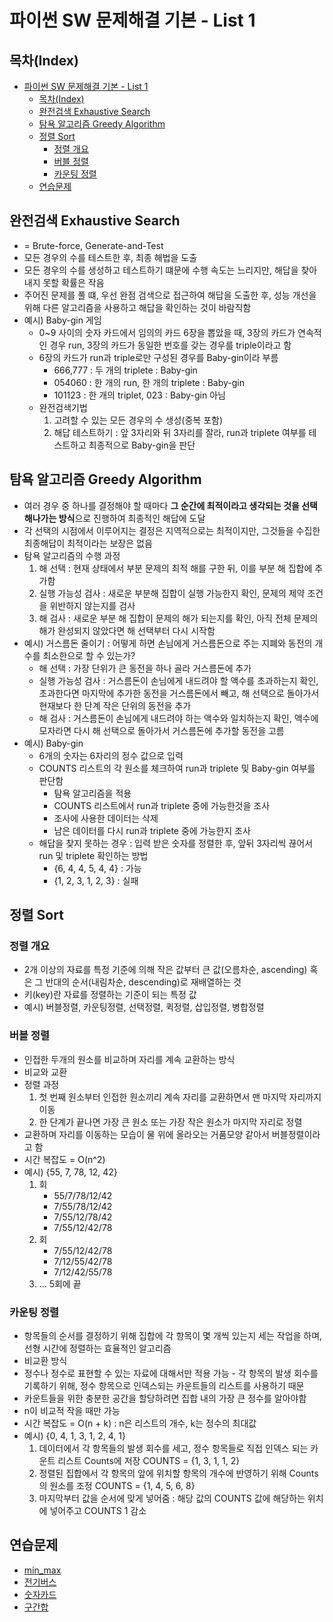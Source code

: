# 파이썬 SW 문제해결 기본 - List 1

## 목차(Index)
- [파이썬 SW 문제해결 기본 - List 1](#파이썬-sw-문제해결-기본---list-1)
	- [목차(Index)](#목차index)
	- [완전검색 Exhaustive Search](#완전검색-exhaustive-search)
	- [탐욕 알고리즘 Greedy Algorithm](#탐욕-알고리즘-greedy-algorithm)
	- [정렬 Sort](#정렬-sort)
		- [정렬 개요](#정렬-개요)
		- [버블 정렬](#버블-정렬)
		- [카운팅 정렬](#카운팅-정렬)
	- [연습문제](#연습문제)

## 완전검색 Exhaustive Search

* = Brute-force, Generate-and-Test
* 모든 경우의 수를 테스트한 후, 최종 해법을 도출
* 모든 경우의 수를 생성하고 테스트하기 떄문에 수행 속도는 느리지만, 해답을 찾아내지 못할 확률은 작음
* 주어진 문제를 풀 떄, 우선 완점 검색으로 접근하여 해답을 도출한 후, 성능 개선을 위해 다른 알고리즘을 사용하고 해답을 확인하는 것이 바람직함
* 예시) Baby-gin 게임
	- 0~9 사이의 숫자 카드에서 임의의 카드 6장을 뽑았을 때, 3장의 카드가 연속적인 경우 run, 3장의 카드가 동일한 번호를 갖는 경우를 triple이라고 함
	- 6장의 카드가 run과 triple로만 구성된 경우를 Baby-gin이라 부름
		+ 666,777 : 두 개의 triplete : Baby-gin
		+ 054060 : 한 개의 run, 한 개의 triplete : Baby-gin
		+ 101123 : 한 개의 triplet, 023 : Baby-gin 아님
	- 완전검색기법
		1. 고려할 수 있는 모든 경우의 수 생성(중복 포함)
		2. 해답 테스트하기 : 앞 3자리와 뒤 3자리를 잘라, run과 triplete 여부를 테스트하고 최종적으로 Baby-gin을 판단

## 탐욕 알고리즘 Greedy Algorithm

* 여러 경우 중 하나를 결정해야 할 때마다 **그 순간에 최적이라고 생각되는 것을 선택해나가는 방식**으로 진행하여 최종적인 해답에 도달
* 각 선택의 시점에서 이루어지는 결정은 지역적으로는 최적이지만, 그것들을 수집한 최종해답이 최적이라는 보장은 없음
* 탐욕 알고리즘의 수행 과정
	1. 해 선택 : 현재 상태에서 부분 문제의 최적 해를 구한 뒤, 이를 부분 해 집합에 추가함
	2. 실행 가능성 검사 : 새로운 부분해 집합이 실행 가능한지 확인, 문제의 제약 조건을 위반하지 않는지를 검사
	3. 해 검사 : 새로운 부분 해 집합이 문제의 해가 되는지를 확인, 아직 전체 문제의 해가 완성되지 않았다면 해 선택부터 다시 시작함
* 예시) 거스름돈 줄이기 : 어떻게 하면 손님에게 거스름돈으로 주는 지폐와 동전의 개수를 최소한으로 할 수 있는가?
	- 해 선택 : 가장 단위가 큰 동전을 하나 골라 거스름돈에 추가
	- 실행 가능성 검사 : 거스름돈이 손님에게 내드려야 할 액수를 초과하는지 확인, 초과한다면 마지막에 추가한 동전을 거스름돈에서 빼고, 해 선택으로 돌아가서 현재보다 한 단계 작은 단위의 동전을 추가
	- 해 검사 : 거스름돈이 손님에게 내드려야 하는 액수와 일치하는지 확인, 액수에 모자라면 다시 해 선택으로 돌아가서 거스름돈에 추가할 동전을 고름
* 예시) Baby-gin
	- 6개의 숫자는 6자리의 정수 값으로 입력
	- COUNTS 리스트의 각 원소를 체크하여 run과 triplete 및 Baby-gin 여부를 판단함
		+ 탐욕 알고리즘을 적용
		+ COUNTS 리스트에서 run과 triplete 중에 가능한것을 조사
		+ 조사에 사용한 데이터는 삭제
		+ 남은 데이터를 다시 run과 triplete 중에 가능한지 조사
	- 해답을 찾지 못하는 경우 : 입력 받은 숫자를 정렬한 후, 앞뒤 3자리씩 끊어서 run 및 triplete 확인하는 방법
		+ {6, 4, 4, 5, 4, 4} : 가능
		+ {1, 2, 3, 1, 2, 3} : 실패

## 정렬 Sort
### 정렬 개요
* 2개 이상의 자료를 특정 기준에 의해 작은 값부터 큰 값(오름차순, ascending) 혹은 그 반대의 순서(내림차순, descending)로 재배열하는 것
* 키(key)란 자료를 정렬하는 기준이 되는 특정 값
* 예시) 버블정렬, 카운팅정렬, 선택정렬, 퀵정렬, 삽입정렬, 병합정렬

### 버블 정렬
* 인접한 두개의 원소를 비교하며 자리를 계속 교환하는 방식
* 비교와 교환
* 정렬 과정
	1. 첫 번째 원소부터 인접한 원소끼리 계속 자리를 교환하면서 맨 마지막 자리까지 이동
	2. 한 단계가 끝나면 가장 큰 원소 또는 가장 작은 원소가 마지막 자리로 정렬
* 교환하며 자리를 이동하는 모습이 물 위에 올라오는 거품모양 같아서 버블정렬이라고 함
* 시간 복잡도 = O(n^2)
* 예시) {55, 7, 78, 12, 42}
	1. 회
        + 55/7/78/12/42
        + 7/55/78/12/42
        + 7/55/12/78/42
        + 7/55/12/42/78
	2. 회
		+ 7/55/12/42/78
		+ 7/12/55/42/78
		+ 7/12/42/55/78
	3. ... 5회에 끝

### 카운팅 정렬
* 항목들의 순서를 결정하기 위해 집합에 각 항목이 몇 개씩 있는지 세는 작업을 하며, 선형 시간에 정렬하는 효율적인 알고리즘
* 비교환 방식
* 정수나 정수로 표현할 수 있는 자료에 대해서만 적용 가능 - 각 항목의 발생 회수를 기록하기 위해, 정수 항목으로 인덱스되는 카운트들의 리스트를 사용하기 때문
* 카운트들을 위한 충분한 공간을 할당하려면 집합 내의 가장 큰 정수를 알아야함
* n이 비교적 작을 때만 가능
* 시간 복잡도 = O(n + k) : n은 리스트의 개수, k는 정수의 최대값
* 예시) {0, 4, 1, 3, 1, 2, 4, 1}
	1. 데이터에서 각 항목들의 발생 회수를 세고, 정수 항목들로 직접 인덱스 되는 카운트 리스트 Counts에 저장
	COUNTS = {1, 3, 1, 1, 2}
	2. 정렬된 집합에서 각 항목의 앞에 위치할 항목의 개수에 반영하기 위해 Counts의 원소를 조정
	COUNTS = {1, 4, 5, 6, 8}
	3. 마지막부터 값을 순서에 맞게 넣어줌 : 해당 값의 COUNTS 값에 해당하는 위치에 넣어주고 COUNTS 1 감소

## 연습문제
* [min_max](https://github.com/kimonesuk/algorithm/blob/main/list_minmax.ipynb)
* [전기버스](https://github.com/kimonesuk/algorithm/blob/main/list_bus.ipynb)
* [숫자카드](https://github.com/kimonesuk/algorithm/blob/main/list_card.ipynb)
* [구간합](https://github.com/kimonesuk/algorithm/blob/main/list_subsum.ipynb)

